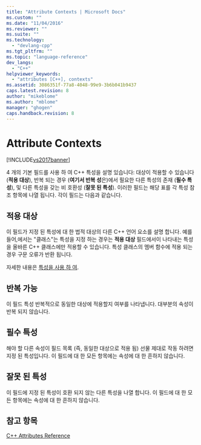 ```yaml
---
title: "Attribute Contexts | Microsoft Docs"
ms.custom: ""
ms.date: "11/04/2016"
ms.reviewer: ""
ms.suite: ""
ms.technology: 
  - "devlang-cpp"
ms.tgt_pltfrm: ""
ms.topic: "language-reference"
dev_langs: 
  - "C++"
helpviewer_keywords: 
  - "attributes [C++], contexts"
ms.assetid: 3086351f-77a8-4048-99e9-3b6b041b9437
caps.latest.revision: 8
author: "mikeblome"
ms.author: "mblome"
manager: "ghogen"
caps.handback.revision: 8
---
```

# Attribute Contexts
[!INCLUDE[vs2017banner](../assembler/inline/includes/vs2017banner.md)]

4 개의 기본 필드를 사용 하 여 C\+\+ 특성을 설명 있습니다: 대상이 적용할 수 있습니다 \(**적용 대상**\), 반복 되는 경우 \(**여기서 반복 성**은\)에서 필요한 다른 특성의 존재 \(**필수 특성**\), 및 다른 특성을 갖는 비 호환성 \(**잘못 된 특성**\).  이러한 필드는 해당 표를 각 특성 참조 항목에 나열 됩니다.  각이 필드는 다음과 같습니다.  
  
## 적용 대상  
 이 필드가 지정 된 특성에 대 한 법적 대상의 다른 C\+\+ 언어 요소를 설명 합니다.  예를 들어,에서는 "클래스"는 특성을 지정 하는 경우는  **적용 대상** 필드에서이 나타내는 특성을 올바른 C\+\+ 클래스에만 적용할 수 있습니다.  특성 클래스의 멤버 함수에 적용 되는 경우 구문 오류가 반환 됩니다.  
  
 자세한 내용은  [특성을 사용 하 여](../windows/attributes-by-usage.md).  
  
## 반복 가능  
 이 필드 특성 반복적으로 동일한 대상에 적용할지 여부를 나타냅니다.  대부분의 속성이 반복 되지 않습니다.  
  
## 필수 특성  
 해야 할 다른 속성이 필드 목록 \(즉, 동일한 대상으로 적용 됨\) 선물 제대로 작동 하려면 지정 된 특성입니다.  이 필드에 대 한 모든 항목에는 속성에 대 한 흔하지 않습니다.  
  
## 잘못 된 특성  
 이 필드에 지정 된 특성이 호환 되지 않는 다른 특성을 나열 합니다.  이 필드에 대 한 모든 항목에는 속성에 대 한 흔하지 않습니다.  
  
## 참고 항목  
 [C\+\+ Attributes Reference](../windows/cpp-attributes-reference.md)